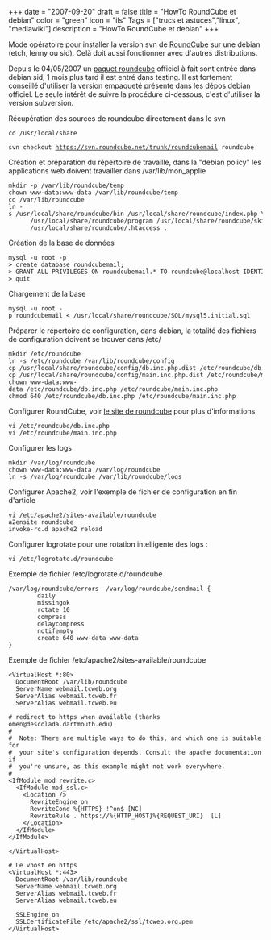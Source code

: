 +++
date = "2007-09-20"
draft = false
title = "HowTo RoundCube et debian"
color = "green"
icon = "ils"
Tags = ["trucs et astuces","linux", "mediawiki"]
description = "HowTo RoundCube et debian"
+++

Mode opératoire pour installer la version svn de
[RoundCube](http://roundcube.net/) sur une debian (etch, lenny ou sid).
Celà doit aussi fonctionner avec d'autres distributions.

Depuis le 04/05/2007 un [paquet
roundcube](http://packages.debian.org/roundcube) officiel à fait sont
entrée dans debian sid, 1 mois plus tard il est entré dans testing. Il
est fortement conseillé d'utiliser la version empaqueté présente dans
les dépos debian officiel. Le seule intérêt de suivre la procédure
ci-dessous, c'est d'utiliser la version subversion.

Récupération des sources de roundcube directement dans le svn

    cd /usr/local/share
`svn checkout `[`https://svn.roundcube.net/trunk/roundcubemail`](https://svn.roundcube.net/trunk/roundcubemail)` roundcube`

Création et préparation du répertoire de travaille, dans la "debian
policy" les applications web doivent travailler dans
/var/lib/mon\_applie

    mkdir -p /var/lib/roundcube/temp
    chown www-data:www-data /var/lib/roundcube/temp
    cd /var/lib/roundcube
    ln -s /usr/local/share/roundcube/bin /usr/local/share/roundcube/index.php \
          /usr/local/share/roundcube/program /usr/local/share/roundcube/skins \
          /usr/local/share/roundcube/.htaccess .

Création de la base de données

    mysql -u root -p
    > create database roundcubemail;
    > GRANT ALL PRIVILEGES ON roundcubemail.* TO roundcube@localhost IDENTIFIED BY 'password';
    > quit

Chargement de la base

    mysql -u root -p roundcubemail < /usr/local/share/roundcube/SQL/mysql5.initial.sql

Préparer le répertoire de configuration, dans debian, la totalité des
fichiers de configuration doivent se trouver dans /etc/

    mkdir /etc/roundcube
    ln -s /etc/roundcube /var/lib/roundcube/config
    cp /usr/local/share/roundcube/config/db.inc.php.dist /etc/roundcube/db.inc.php
    cp /usr/local/share/roundcube/config/main.inc.php.dist /etc/roundcube/main.inc.php
    chown www-data:www-data /etc/roundcube/db.inc.php /etc/roundcube/main.inc.php
    chmod 640 /etc/roundcube/db.inc.php /etc/roundcube/main.inc.php

Configurer RoundCube, voir [le site de
roundcube](http://trac.roundcube.net/trac.cgi/wiki/Howto_Install) pour
plus d'informations

    vi /etc/roundcube/db.inc.php
    vi /etc/roundcube/main.inc.php

Configurer les logs

    mkdir /var/log/roundcube
    chown www-data:www-data /var/log/roundcube
    ln -s /var/log/roundcube /var/lib/roundcube/logs

Configurer Apache2, voir l'exemple de fichier de configuration en fin
d'article

    vi /etc/apache2/sites-available/roundcube
    a2ensite roundcube
    invoke-rc.d apache2 reload

Configurer logrotate pour une rotation intelligente des logs :

    vi /etc/logrotate.d/roundcube

Exemple de fichier /etc/logrotate.d/roundcube

    /var/log/roundcube/errors  /var/log/roundcube/sendmail {
            daily
            missingok
            rotate 10
            compress
            delaycompress
            notifempty
            create 640 www-data www-data
    }

Exemple de fichier /etc/apache2/sites-available/roundcube

    <VirtualHost *:80>
      DocumentRoot /var/lib/roundcube
      ServerName webmail.tcweb.org
      ServerAlias webmail.tcweb.fr
      ServerAlias webmail.tcweb.eu

    # redirect to https when available (thanks omen@descolada.dartmouth.edu)
    #
    #  Note: There are multiple ways to do this, and which one is suitable for
    #  your site's configuration depends. Consult the apache documentation if
    #  you're unsure, as this example might not work everywhere.
    #
    <IfModule mod_rewrite.c>
      <IfModule mod_ssl.c>
        <Location />
          RewriteEngine on
          RewriteCond %{HTTPS} !^on$ [NC]
          RewriteRule . https://%{HTTP_HOST}%{REQUEST_URI}  [L]
        </Location>
      </IfModule>
    </IfModule>

    </VirtualHost>

    # Le vhost en https
    <VirtualHost *:443>
      DocumentRoot /var/lib/roundcube
      ServerName webmail.tcweb.org
      ServerAlias webmail.tcweb.fr
      ServerAlias webmail.tcweb.eu

      SSLEngine on
      SSLCertificateFile /etc/apache2/ssl/tcweb.org.pem
    </VirtualHost>

